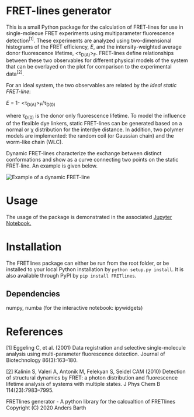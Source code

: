 # FRET-lines generator

This is a small Python package for the calculation of FRET-lines for use in single-molecue FRET experiments using multiparameter fluorescence detection<sup>[1]</sup>. These experiments are analyzed using two-dimensional histograms of the FRET efficiency, *E*, and the intensity-weighted average donor fluorescence lifetime, <&tau;<sub>D(A)</sub>><sub>F</sub>. FRET-lines define relationships between these two observables for different physical models of the system that can be overlayed on the plot for comparison to the experimental data<sup>[2]</sup>.

For an ideal system, the two observables are related by the *ideal static FRET-line*:

*E* = 1- <&tau;<sub>D(A)</sub>><sub>F</sub>/&tau;<sub>D(0)</sub>
  
where &tau;<sub>D(0)</sub> is the donor only fluorescence lifetime. To model the influence of the flexible dye linkers, static FRET-lines can be generated based on a normal or &chi; distribution for the interdye distance. In addition, two polymer models are implemented: the random coil (or Gaussian chain) and the worm-like chain (WLC).

Dynamic FRET-lines characterize the exchange between distinct conformations and show as a curve connecting two points on the static FRET-line. An example is given below.

![Example of a dynamic FRET-line](/docs/dynamic_FRET_line.png)
 
 # Usage
 
 The usage of the package is demonstrated in the associated [Jupyter Notebook.](https://github.com/AndersBarth/FRETlines/blob/master/FRETlines.ipynb)

# Installation

The FRETlines package can either be run from the root folder, or be installed to your local Python installation by `python setup.py install`. It is also available through PyPI by `pip install FRETlines`.

## Dependencies

numpy, numba
(for the interactive notebook: ipywidgets)

# References

[1] Eggeling C, et al. (2001) Data registration and selective single-molecule analysis using multi-parameter fluorescence detection. Journal of Biotechnology 86(3):163–180.

[2] Kalinin S, Valeri A, Antonik M, Felekyan S, Seidel CAM (2010) Detection of structural dynamics by FRET: a photon distribution and fluorescence lifetime analysis of systems with multiple states. J Phys Chem B 114(23):7983–7995.

FRETlines generator - A python library for the calcualtion of FRETlines
    Copyright (C) 2020  Anders Barth
